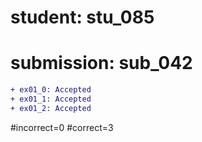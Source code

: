 # student: stu_085
# submission: sub_042

```diff
+ ex01_0: Accepted
+ ex01_1: Accepted
+ ex01_2: Accepted
```
#incorrect=0
#correct=3
